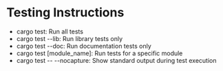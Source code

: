 # Testing Instructions

- cargo test: Run all tests
- cargo test --lib: Run library tests only
- cargo test --doc: Run documentation tests only
- cargo test [module_name]: Run tests for a specific module
- cargo test -- --nocapture: Show standard output during test execution

